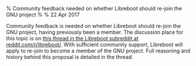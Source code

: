 % Community feedback needed on whether Libreboot should re-join the GNU project
%
% 22 Apr 2017

Community feedback is needed on whether Libreboot should re-join the GNU
project, having previously been a member. The discussion place for this topic
is on [this thread in the Libreboot subreddit at reddit.com/r/libreboot/](https://www.reddit.com/r/libreboot/comments/66tdds/proposal_for_libreboot_rejoin_gnu_community/). With sufficient community support, Libreboot will
apply to re-join to become a member of the GNU project. Full reasoning and
history behind this proposal is detailed in the thread.
